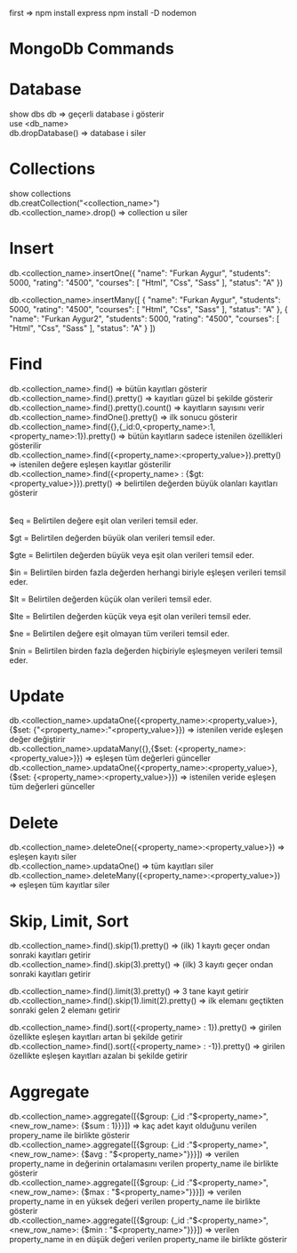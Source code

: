 first => npm install express
npm install -D nodemon

# MongoDb Commands

# Database

show dbs
db => geçerli database i gösterir </br>
use <db_name>  </br>
db.dropDatabase() => database i siler  </br>

# Collections

show collections  </br>
db.creatCollection("<collection_name>")  </br>
db.<collection_name>.drop() => collection u siler  </br>

# Insert

db.<collection_name>.insertOne({
"name": "Furkan Aygur",
"students": 5000,
"rating": "4500",
"courses": [
"Html",
"Css",
"Sass"
],
"status": "A"
})  </br>

db.<collection_name>.insertMany([
{
"name": "Furkan Aygur",
"students": 5000,
"rating": "4500",
"courses": [
"Html",
"Css",
"Sass"
],
"status": "A"
},
{
"name": "Furkan Aygur2",
"students": 5000,
"rating": "4500",
"courses": [
"Html",
"Css",
"Sass"
],
"status": "A"
}
])
 
# Find

db.<collection_name>.find() => bütün kayıtları gösterir  </br> 
db.<collection_name>.find().pretty() => kayıtları güzel bi şekilde gösterir  </br>
db.<collection_name>.find().pretty().count() => kayıtların sayısını verir  </br>
db.<collection_name>.findOne().pretty() => ilk sonucu gösterir  </br> 
db.<collection_name>.find({},{\_id:0,<property_name>:1,<property_name>:1}).pretty() => bütün kayıtların sadece istenilen özellikleri gösterilir  </br> 
db.<collection_name>.find({<property_name>:<property_value>}).pretty() => istenilen değere eşleşen kayıtlar gösterilir  </br>
db.<collection_name>.find({<property_name> : {$gt:<property_value>}}).pretty() => belirtilen değerden büyük olanları kayıtları gösterir  </br>

######

$eq = Belirtilen değere eşit olan verileri temsil eder.  </br>

$gt = Belirtilen değerden büyük olan verileri temsil eder.  </br>

$gte = Belirtilen değerden büyük veya eşit olan verileri temsil eder.  </br>

$in = Belirtilen birden fazla değerden herhangi biriyle eşleşen verileri temsil eder.  </br>

$lt = Belirtilen değerden küçük olan verileri temsil eder.  </br>

$lte = Belirtilen değerden küçük veya eşit olan verileri temsil eder.  </br>

$ne = Belirtilen değere eşit olmayan tüm verileri temsil eder.  </br>
 
$nin = Belirtilen birden fazla değerden hiçbiriyle eşleşmeyen verileri temsil eder.  </br>

######

# Update

db.<collection_name>.updataOne({<property_name>:<property_value>},{$set: {"<property_name>:"<property_value>}}) => istenilen veride eşleşen değer değiştirir  </br>
db.<collection_name>.updataMany({},{$set: {<property_name>:<property_value>}}) => eşleşen tüm değerleri günceller  </br>
db.<collection_name>.updataOne({<property_name>:<property_value>},{$set: {<property_name>:<property_value>}}) => istenilen veride eşleşen tüm değerleri günceller  </br>

# Delete

db.<collection_name>.deleteOne({<property_name>:<property_value>}) => eşleşen kayıtı siler  </br>
db.<collection_name>.updataOne() => tüm kayıtları siler  </br>
db.<collection_name>.deleteMany({<property_name>:<property_value>}) => eşleşen tüm kayıtlar siler  </br>

# Skip, Limit, Sort

db.<collection_name>.find().skip(1).pretty() => (ilk) 1 kayıtı geçer ondan sonraki kayıtları getirir  </br>
db.<collection_name>.find().skip(3).pretty() => (ilk) 3 kayıtı geçer ondan sonraki kayıtları getirir  </br>

db.<collection_name>.find().limit(3).pretty() => 3 tane kayıt getirir  </br>
db.<collection_name>.find().skip(1).limit(2).pretty() => ilk elemanı geçtikten sonraki gelen 2 elemanı getirir  </br>

db.<collection_name>.find().sort({<property_name> : 1}).pretty() => girilen özellikte eşleşen kayıtları artan bi şekilde getirir  </br>
db.<collection_name>.find().sort({<property_name> : -1}).pretty() => girilen özellikte eşleşen kayıtları azalan bi şekilde getirir  </br>

# Aggregate

db.<collection_name>.aggregate([{$group: {_id :"$<property_name>", <new_row_name>: {$sum : 1}}}]) => kaç adet kayıt olduğunu verilen propery_name ile birlikte gösterir  </br>
db.<collection_name>.aggregate([{$group: {_id :"$<property_name>", <new_row_name>: {$avg : "$<property_name>"}}}]) => verilen property_name in değerinin ortalamasını verilen property_name ile birlikte gösterir  </br>
db.<collection_name>.aggregate([{$group: {_id :"$<property_name>", <new_row_name>: {$max : "$<property_name>"}}}]) => verilen property_name in en yüksek değeri verilen property_name ile birlikte gösterir  </br>
db.<collection_name>.aggregate([{$group: {_id :"$<property_name>", <new_row_name>: {$min : "$<property_name>"}}}]) => verilen property_name in en düşük değeri verilen property_name ile birlikte gösterir  </br>

